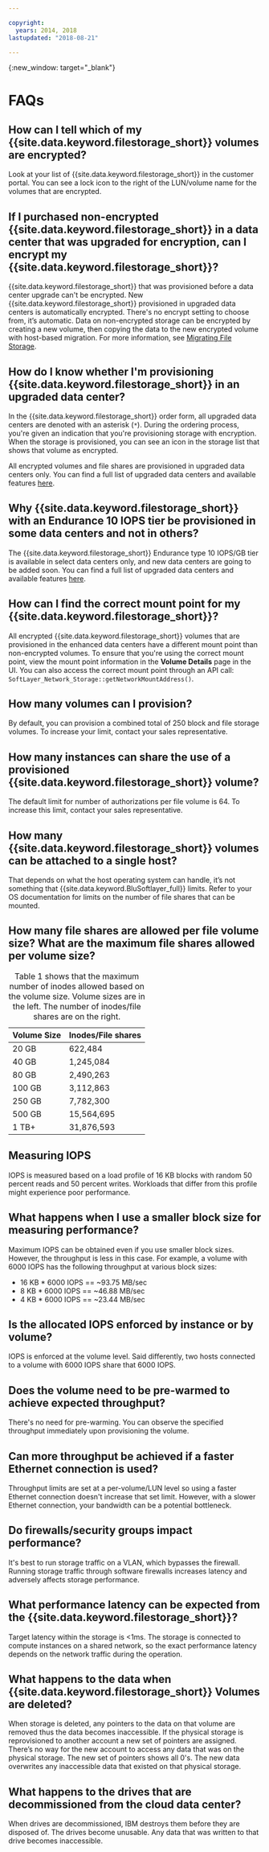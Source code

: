 ```yaml
---

copyright:
  years: 2014, 2018
lastupdated: "2018-08-21"

---
```

{:new_window: target="_blank"}

# FAQs

## How can I tell which of my {{site.data.keyword.filestorage_short}} volumes are encrypted?
Look at your list of {{site.data.keyword.filestorage_short}} in the customer portal. You can see a lock icon to the right of the LUN/volume name for the volumes that are encrypted.

## If I purchased non-encrypted {{site.data.keyword.filestorage_short}} in a data center that was upgraded for encryption, can I encrypt my {{site.data.keyword.filestorage_short}}?
{{site.data.keyword.filestorage_short}} that was provisioned before a data center upgrade can't be encrypted. New {{site.data.keyword.filestorage_short}} provisioned in upgraded data centers is automatically encrypted. There's no encrypt setting to choose from, it’s automatic. Data on non-encrypted storage can be encrypted by creating a new volume, then copying the data to the new encrypted volume with host-based migration. For more information, see [Migrating File Storage](/docs/infrastructure/FileStorage/migrate-file-storage-encrypted-file-storage.html).

## How do I know whether I'm provisioning {{site.data.keyword.filestorage_short}} in an upgraded data center?
In the {{site.data.keyword.filestorage_short}} order form, all upgraded data centers are denoted with an asterisk (`*`). During the ordering process, you're given an indication that you're provisioning storage with encryption. When the storage is provisioned, you can see an icon in the storage list that shows that volume as encrypted. 

All encrypted volumes and file shares are provisioned in upgraded data centers only. You can find a full list of upgraded data centers and available features [here](/docs//infrastructure/BlockStorage/new-ibm-block-and-file-storage-location-and-features.html).

## Why {{site.data.keyword.filestorage_short}} with an Endurance 10 IOPS tier be provisioned in some data centers and not in others?
The {{site.data.keyword.filestorage_short}} Endurance type 10 IOPS/GB tier is available in select data centers only, and new data centers are going to be added soon. You can find a full list of upgraded data centers and available features [here](/docs//infrastructure/BlockStorage/new-ibm-block-and-file-storage-location-and-features.html).

## How can I find the correct mount point for my {{site.data.keyword.filestorage_short}}?
All encrypted {{site.data.keyword.filestorage_short}} volumes that are provisioned in the enhanced data centers have a different mount point than non-encrypted volumes. To ensure that you're using the correct mount point, view the mount point information in the **Volume Details** page in the UI. You can also access the correct mount point through an API call: `SoftLayer_Network_Storage::getNetworkMountAddress()`.

## How many volumes can I provision?
By default, you can provision a combined total of 250 block and file storage volumes. To increase your limit, contact your sales representative.

## How many instances can share the use of a provisioned {{site.data.keyword.filestorage_short}} volume?
The default limit for number of authorizations per file volume is 64. To increase this limit, contact your sales representative.

## How many {{site.data.keyword.filestorage_short}} volumes can be attached to a single host?
That depends on what the host operating system can handle, it’s not something that {{site.data.keyword.BluSoftlayer_full}} limits. Refer to your OS documentation for limits on the number of file shares that can be mounted.

## How many file shares are allowed per file volume size? What are the maximum file shares allowed per volume size?

<table>
  <caption>Table 1 shows that the maximum number of inodes allowed based on the volume size. Volume sizes are in the left. The number of inodes/file shares are on the right.</caption>
  <thead>
    <tr>
      <th>Volume Size</th>
      <th>Inodes/File shares</th>
    </tr>
  </thead>
  <tbody>
    <tr>
      <td>20 GB </td>
      <td>622,484</td>
    </tr>
    <tr>
      <td>40 GB </td>
      <td>1,245,084</td>
    </tr>          
    <tr>
      <td>80 GB</td>
      <td>2,490,263</td>
    </tr>          
    <tr>
      <td>100 GB</td>
      <td>3,112,863</td>
    </tr>          
    <tr>
      <td>250 GB</td>
      <td>7,782,300</td>
    </tr>          
    <tr>
      <td>500 GB</td>
      <td>15,564,695</td>
    </tr>
    <tr>
      <td>1 TB+</td>
      <td>31,876,593</td>
    </tr>
   </tbody>
</table>

## Measuring IOPS
IOPS is measured based on a load profile of 16 KB blocks with random 50 percent reads and 50 percent writes. Workloads that differ from this profile might experience poor performance.

## What happens when I use a smaller block size for measuring performance?
Maximum IOPS can be obtained even if you use smaller block sizes. However, the throughput is less in this case. For example, a volume with 6000 IOPS has the following throughput at various block sizes:

- 16 KB * 6000 IOPS == ~93.75 MB/sec
- 8 KB * 6000 IOPS == ~46.88 MB/sec
- 4 KB * 6000 IOPS == ~23.44 MB/sec


## Is the allocated IOPS enforced by instance or by volume?
IOPS is enforced at the volume level. Said differently, two hosts connected to a volume with 6000 IOPS share that 6000 IOPS.

## Does the volume need to be pre-warmed to achieve expected throughput?
There's no need for pre-warming. You can observe the specified throughput immediately upon provisioning the volume.

## Can more throughput be achieved if a faster Ethernet connection is used?
Throughput limits are set at a per-volume/LUN level so using a faster Ethernet connection doesn't increase that set limit. However, with a slower Ethernet connection, your bandwidth can be a potential bottleneck.

## Do firewalls/security groups impact performance?
It's best to run storage traffic on a VLAN, which bypasses the firewall. Running storage traffic through software firewalls increases latency and adversely affects storage performance.

## What performance latency can be expected from the {{site.data.keyword.filestorage_short}}?   
Target latency within the storage is <1ms. The storage is connected to compute instances on a shared network, so the exact performance latency depends on the network traffic during the operation.

## What happens to the data when {{site.data.keyword.filestorage_short}} Volumes are deleted?
When storage is deleted, any pointers to the data on that volume are removed thus the data becomes inaccessible. If the physical storage is reprovisioned to another account a new set of pointers are assigned. There’s no way for the new account to access any data that was on the physical storage. The new set of pointers shows all 0's. The new data overwrites any inaccessible data that existed on that physical storage.

## What happens to the drives that are decommissioned from the cloud data center?
When drives are decommissioned, IBM destroys them before they are disposed of. The drives become unusable. Any data that was written to that drive becomes inaccessible.
